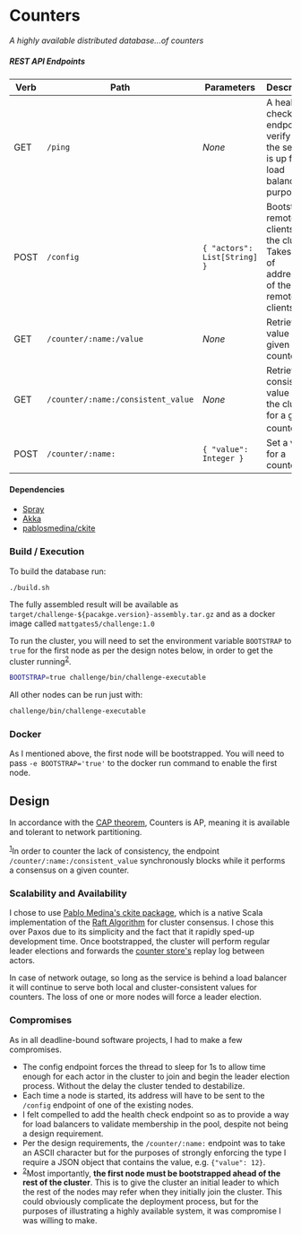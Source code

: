 # Counters

_A highly available distributed database...of counters_

##### REST API Endpoints

| Verb | Path | Parameters | Description |
| ---- | ---- | ---------- | ----------- |
| GET  | `/ping` | _None_ | A health check endpoint to verify that the service is up for load balancing purposes |
| POST | `/config`| `{ "actors": List[String] }` | Bootstraps remote clients for the cluster. Takes a list of addresses of the remote clients. |
| GET  | `/counter/:name:/value` | _None_ | Retrieve a value for a given counter |
| GET  | `/counter/:name:/consistent_value` | _None_ | Retrieve a consistent value from the cluster for a given counter<sup><a href="#fn1">1</a></sup> |
| POST | `/counter/:name:` | `{ "value": Integer }` | Set a value for a counter |

#### Dependencies
- [Spray](http://spray.io)
- [Akka](http://akka.io)
- [pablosmedina/ckite](https://github.com/pablosmedina/ckite)

### Build / Execution
To build the database run:
```
./build.sh
```
The fully assembled result will be available as `target/challenge-${pacakge.version}-assembly.tar.gz` and as a docker image called `mattgates5/challenge:1.0`

To run the cluster, you will need to set the environment variable `BOOTSTRAP` to `true` for the first node as per the design notes below, in order to get the cluster running<sup><a href="#fn2">2</a></sup>. 

```bash
BOOTSTRAP=true challenge/bin/challenge-executable
```

All other nodes can be run just with:
```bash
challenge/bin/challenge-executable
```
### Docker
As I mentioned above, the first node will be bootstrapped. You will need to pass `-e BOOTSTRAP='true'` to the docker run command to enable the first node.

## Design
In accordance with the [CAP theorem](https://en.wikipedia.org/wiki/CAP_theorem), Counters is AP, meaning it is available and tolerant to network partitioning.

<sup>[1](#fn1)</sup>In order to counter the lack of consistency, the endpoint `/counter/:name:/consistent_value` synchronously blocks while it performs a consensus on a given counter. 

### Scalability and Availability
I chose to use [Pablo Medina's ckite package](https://github.com/pablosmedina/ckite), which is a native Scala implementation of the [Raft Algorithm](https://raft.github.io/) for cluster consensus. I chose this over Paxos due to its simplicity and the fact that it rapidly sped-up development time. Once bootstrapped, the cluster will perform regular leader elections and forwards the [counter store's](https://github.com/pablosmedina/kvstore) replay log between actors.

In case of network outage, so long as the service is behind a load balancer it will continue to serve both local and cluster-consistent values for counters. The loss of one or more nodes will force a leader election.

### Compromises
As in all deadline-bound software projects, I had to make a few compromises.
- The config endpoint forces the thread to sleep for 1s to allow time enough for each actor in the cluster to join and begin the leader election process. Without the delay the cluster tended to destabilize.
- Each time a node is started, its address will have to be sent to the `/config` endpoint of one of the existing nodes.
- I felt compelled to add the health check endpoint so as to provide a way for load balancers to validate membership in the pool, despite not being a design requirement.
- Per the design requirements, the `/counter/:name:` endpoint was to take an ASCII character but for the purposes of strongly enforcing the type I require a JSON object that contains the value, e.g. `{"value": 12}`.
- <sup>[2](#fn2)</sup>Most importantly, **the first node must be bootstrapped ahead of the rest of the cluster**. This is to give the cluster an initial leader to which the rest of the nodes may refer when they initially join the cluster. This could obviously complicate the deployment process, but for the purposes of illustrating a highly available system, it was compromise I was willing to make.
